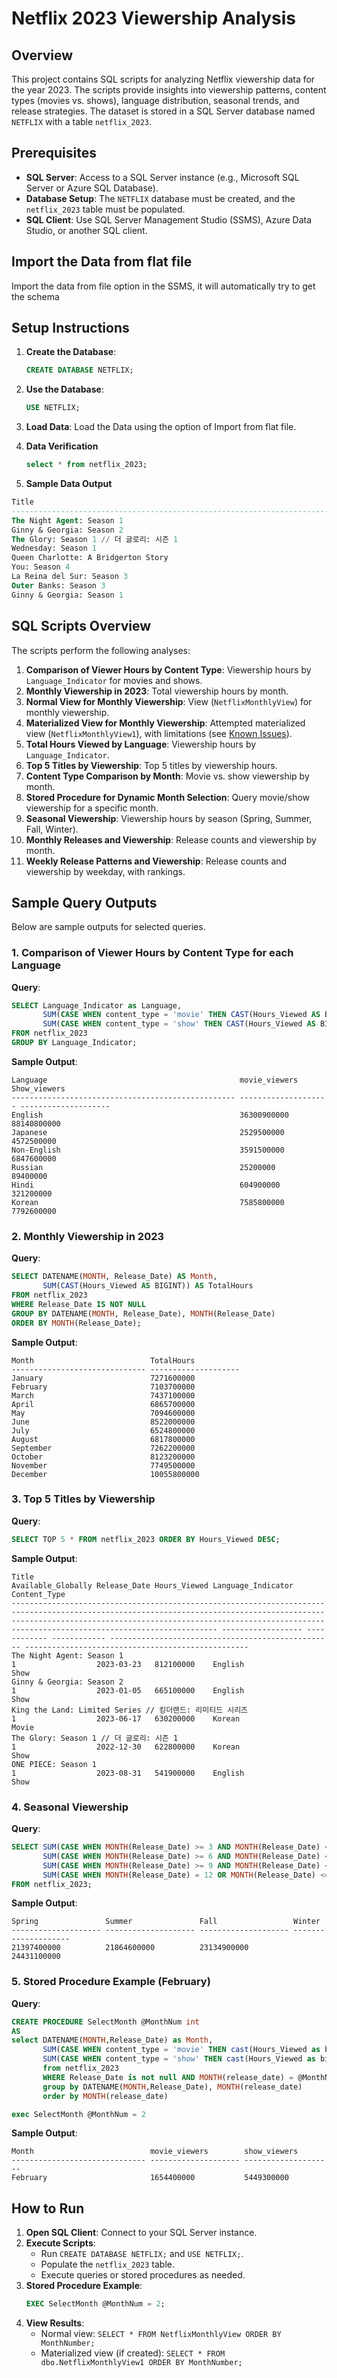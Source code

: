 # Netflix 2023 Viewership Analysis

## Overview
This project contains SQL scripts for analyzing Netflix viewership data for the year 2023. The scripts provide insights into viewership patterns, content types (movies vs. shows), language distribution, seasonal trends, and release strategies. The dataset is stored in a SQL Server database named `NETFLIX` with a table `netflix_2023`.

## Prerequisites
- **SQL Server**: Access to a SQL Server instance (e.g., Microsoft SQL Server or Azure SQL Database).
- **Database Setup**: The `NETFLIX` database must be created, and the `netflix_2023` table must be populated.
- **SQL Client**: Use SQL Server Management Studio (SSMS), Azure Data Studio, or another SQL client.

## Import the Data from flat file
Import the data from file option in the SSMS, it will automatically try to get the schema

## Setup Instructions
1. **Create the Database**:
   ```sql
   CREATE DATABASE NETFLIX;
   ```
2. **Use the Database**:
   ```sql
   USE NETFLIX;
   ```
3.  **Load Data**:
Load the Data using the option of Import from flat file.

4. **Data Verification**
    ```sql
   select * from netflix_2023;
   ```
5.  **Sample Data Output**
   ```sql
Title                                                                                                                                                                                                                                                            Available_Globally Release_Date Hours_Viewed Language_Indicator                                 Content_Type
---------------------------------------------------------------------------------------------------------------------------------------------------------------------------------------------------------------------------------------------------------------- ------------------ ------------ ------------ -------------------------------------------------- --------------------------------------------------
The Night Agent: Season 1                                                                                                                                                                                                                                        1                  2023-03-23   812100000    English                                            Show
Ginny & Georgia: Season 2                                                                                                                                                                                                                                        1                  2023-01-05   665100000    English                                            Show
The Glory: Season 1 // 더 글로리: 시즌 1                                                                                                                                                                                                                               1                  2022-12-30   622800000    Korean                                             Show
Wednesday: Season 1                                                                                                                                                                                                                                              1                  2022-11-23   507700000    English                                            Show
Queen Charlotte: A Bridgerton Story                                                                                                                                                                                                                              1                  2023-05-04   503000000    English                                            Movie
You: Season 4                                                                                                                                                                                                                                                    1                  2023-02-09   440600000    English                                            Show
La Reina del Sur: Season 3                                                                                                                                                                                                                                       0                  2022-12-30   429600000    English                                            Show
Outer Banks: Season 3                                                                                                                                                                                                                                            1                  2023-02-23   402500000    English                                            Show
Ginny & Georgia: Season 1                                                                                                                                                                                                                                        1                  2021-02-24   302100000    English                                            Show
```
## SQL Scripts Overview
The scripts perform the following analyses:
1. **Comparison of Viewer Hours by Content Type**: Viewership hours by `Language_Indicator` for movies and shows.
2. **Monthly Viewership in 2023**: Total viewership hours by month.
3. **Normal View for Monthly Viewership**: View (`NetflixMonthlyView`) for monthly viewership.
4. **Materialized View for Monthly Viewership**: Attempted materialized view (`NetflixMonthlyView1`), with limitations (see [Known Issues](#known-issues)).
5. **Total Hours Viewed by Language**: Viewership hours by `Language_Indicator`.
6. **Top 5 Titles by Viewership**: Top 5 titles by viewership hours.
7. **Content Type Comparison by Month**: Movie vs. show viewership by month.
8. **Stored Procedure for Dynamic Month Selection**: Query movie/show viewership for a specific month.
9. **Seasonal Viewership**: Viewership hours by season (Spring, Summer, Fall, Winter).
10. **Monthly Releases and Viewership**: Release counts and viewership by month.
11. **Weekly Release Patterns and Viewership**: Release counts and viewership by weekday, with rankings.

## Sample Query Outputs
Below are sample outputs for selected queries.

### 1. Comparison of Viewer Hours by Content Type for each Language
**Query**:
```sql
SELECT Language_Indicator as Language,
       SUM(CASE WHEN content_type = 'movie' THEN CAST(Hours_Viewed AS BIGINT) ELSE 0 END) AS movie_viewers,
       SUM(CASE WHEN content_type = 'show' THEN CAST(Hours_Viewed AS BIGINT) ELSE 0 END) AS show_viewers
FROM netflix_2023
GROUP BY Language_Indicator;
```

**Sample Output**:
```
Language                                           movie_viewers        Show_viewers
-------------------------------------------------- -------------------- --------------------
English                                            36300900000          88140800000
Japanese                                           2529500000           4572500000
Non-English                                        3591500000           6847600000
Russian                                            25200000             89400000
Hindi                                              604900000            321200000
Korean                                             7585800000           7792600000
```

### 2. Monthly Viewership in 2023
**Query**:
```sql
SELECT DATENAME(MONTH, Release_Date) AS Month,
       SUM(CAST(Hours_Viewed AS BIGINT)) AS TotalHours
FROM netflix_2023
WHERE Release_Date IS NOT NULL
GROUP BY DATENAME(MONTH, Release_Date), MONTH(Release_Date)
ORDER BY MONTH(Release_Date);
```

**Sample Output**:
```
Month                          TotalHours
------------------------------ --------------------
January                        7271600000
February                       7103700000
March                          7437100000
April                          6865700000
May                            7094600000
June                           8522000000
July                           6524800000
August                         6817800000
September                      7262200000
October                        8123200000
November                       7749500000
December                       10055800000
```

### 3. Top 5 Titles by Viewership
**Query**:
```sql
SELECT TOP 5 * FROM netflix_2023 ORDER BY Hours_Viewed DESC;
```

**Sample Output**:
```
Title                                                                                                                                                                                                                                                            Available_Globally Release_Date Hours_Viewed Language_Indicator                                 Content_Type
---------------------------------------------------------------------------------------------------------------------------------------------------------------------------------------------------------------------------------------------------------------- ------------------ ------------ ------------ -------------------------------------------------- --------------------------------------------------
The Night Agent: Season 1                                                                                                                                                                                                                                        1                  2023-03-23   812100000    English                                            Show
Ginny & Georgia: Season 2                                                                                                                                                                                                                                        1                  2023-01-05   665100000    English                                            Show
King the Land: Limited Series // 킹더랜드: 리미티드 시리즈                                                                                                                                                                                                                  1                  2023-06-17   630200000    Korean                                             Movie
The Glory: Season 1 // 더 글로리: 시즌 1                                                                                                                                                                                                                               1                  2022-12-30   622800000    Korean                                             Show
ONE PIECE: Season 1                                                                                                                                                                                                                                              1                  2023-08-31   541900000    English                                            Show

```

### 4. Seasonal Viewership
**Query**:
```sql
SELECT SUM(CASE WHEN MONTH(Release_Date) >= 3 AND MONTH(Release_Date) <= 5 THEN CAST(Hours_Viewed AS BIGINT) ELSE 0 END) AS Spring,
       SUM(CASE WHEN MONTH(Release_Date) >= 6 AND MONTH(Release_Date) <= 8 THEN CAST(Hours_Viewed AS BIGINT) ELSE 0 END) AS Summer,
       SUM(CASE WHEN MONTH(Release_Date) >= 9 AND MONTH(Release_Date) <= 11 THEN CAST(Hours_Viewed AS BIGINT) ELSE 0 END) AS Fall,
       SUM(CASE WHEN MONTH(Release_Date) = 12 OR MONTH(Release_Date) <= 2 THEN CAST(Hours_Viewed AS BIGINT) ELSE 0 END) AS Winter
FROM netflix_2023;
```

**Sample Output**:
```
Spring               Summer               Fall                 Winter
-------------------- -------------------- -------------------- --------------------
21397400000          21864600000          23134900000          24431100000
```


### 5. Stored Procedure Example (February)
**Query**:
```sql
CREATE PROCEDURE SelectMonth @MonthNum int
AS
select DATENAME(MONTH,Release_Date) as Month,
       SUM(CASE WHEN content_type = 'movie' THEN cast(Hours_Viewed as bigint) ELSE 0 END) AS movie_viewers,
       SUM(CASE WHEN content_type = 'show' THEN cast(Hours_Viewed as bigint) ELSE 0 END) AS show_viewers
	   from netflix_2023
	   WHERE Release_Date is not null AND MONTH(release_date) = @MonthNum
	   group by DATENAME(MONTH,Release_Date), MONTH(release_date)
	   order by MONTH(release_date)

exec SelectMonth @MonthNum = 2
```

**Sample Output**:
```
Month                          movie_viewers        show_viewers
------------------------------ -------------------- --------------------
February                       1654400000           5449300000
```



## How to Run
1. **Open SQL Client**: Connect to your SQL Server instance.
2. **Execute Scripts**:
   - Run `CREATE DATABASE NETFLIX;` and `USE NETFLIX;`.
   - Populate the `netflix_2023` table.
   - Execute queries or stored procedures as needed.
3. **Stored Procedure Example**:
   ```sql
   EXEC SelectMonth @MonthNum = 2;
   ```
4. **View Results**:
   - Normal view: `SELECT * FROM NetflixMonthlyView ORDER BY MonthNumber;`
   - Materialized view (if created): `SELECT * FROM dbo.NetflixMonthlyView1 ORDER BY MonthNumber;`

